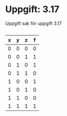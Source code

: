 # Uppgift: 3.17 
Uppgift sak för uppgift 3.17 
## 
|x|y|z|f|
|-|-|-|-|
|0|0|0|0|
|0|0|1|1|
|0|1|0|1|
|0|1|1|0|
|1|0|0|1|
|1|0|1|0|
|1|1|0|0|
|1|1|1|1|
